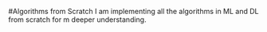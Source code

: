 #Algorithms from Scratch
I am implementing all the algorithms in ML and DL from scratch for m deeper understanding.
